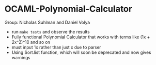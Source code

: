# OCAML-Polynomial-Calculator

Group: Nicholas Suhlman and Daniel Volya

- run `make tests` and observe the results
- Fully functional Polynomial Calculator that works with terms like (1x + 2x^2)^10 and so on
- must input 1x rather than just x due to parser
- Using Sort.list function, which will soon be deprecated and now gives warnings
